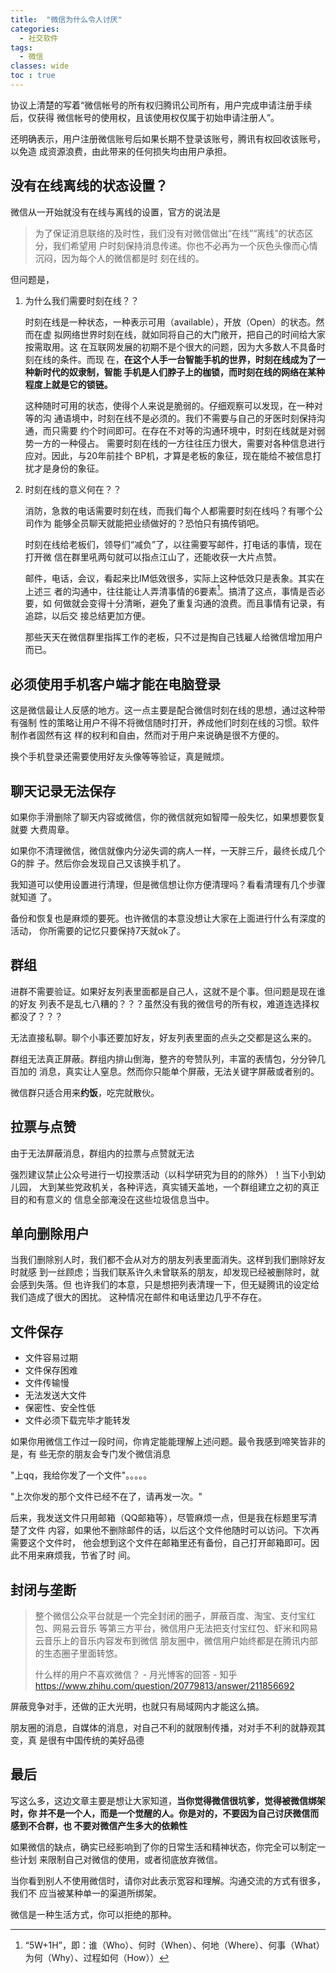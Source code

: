 ```yaml
---
title:  "微信为什么令人讨厌"
categories: 
  - 社交软件
tags:
  - 微信
classes: wide
toc : true
---
```


协议上清楚的写着“微信帐号的所有权归腾讯公司所有，用户完成申请注册手续后，仅获得
微信帐号的使用权，且该使用权仅属于初始申请注册人”。

还明确表示，用户注册微信账号后如果长期不登录该账号，腾讯有权回收该账号，以免造
成资源浪费，由此带来的任何损失均由用户承担。

## 没有在线离线的状态设置？

微信从一开始就没有在线与离线的设置，官方的说法是

> 为了保证消息联络的及时性，我们没有对微信做出“在线”“离线”的状态区分，我们希望用
> 户时刻保持消息传递。你也不必再为一个灰色头像而心情沉闷，因为每个人的微信都是时
> 刻在线的。

但问题是，

1. 为什么我们需要时刻在线？？

    时刻在线是一种状态，一种表示可用（available），开放（Open）的状态。然而在虚
    拟网络世界时刻在线，就如同将自己的大门敞开，把自己的时间给大家按需取用。这
    在互联网发展的初期不是个很大的问题，因为大多数人不具备时刻在线的条件。而现
    在，**在这个人手一台智能手机的世界，时刻在线成为了一种新时代的奴隶制，智能
    手机是人们脖子上的枷锁，而时刻在线的网络在某种程度上就是它的锁链。**

    这种随时可用的状态，使得个人来说是脆弱的。仔细观察可以发现，在一种对等的沟
    通语境中，时刻在线不是必须的。我们不需要与自己的牙医时刻保持沟通，而只需要
    约个时间即可。在存在不对等的沟通环境中，时刻在线就是对弱势一方的一种侵占。
    需要时刻在线的一方往往压力很大，需要对各种信息进行应对。因此，与20年前挂个
    BP机，才算是老板的象征，现在能给不被信息打扰才是身份的象征。


2. 时刻在线的意义何在？？

    消防，急救的电话需要时刻在线，而我们每个人都需要时刻在线吗？有哪个公司作为
    能够全员聊天就能把业绩做好的？恐怕只有搞传销吧。

    时刻在线给老板们，领导们“减负”了，以往需要写邮件，打电话的事情，现在打开微
    信在群里吼两句就可以指点江山了，还能收获一大片点赞。

    邮件，电话，会议，看起来比IM低效很多，实际上这种低效只是表象。其实在上述三
    者的沟通中，往往能让人弄清事情的6要素[^5W1H]。搞清了这点，事情是否必要，如
    何做就会变得十分清晰，避免了重复沟通的浪费。而且事情有记录，有追踪，以后交
    接总结更加方便。
    
    [^5W1H]: “5W+1H”，即：谁（Who）、何时（When）、何地（Where）、何事（What）为何（Why）、过程如何（How））

    那些天天在微信群里指挥工作的老板，只不过是掏自己钱雇人给微信增加用户而已。


## 必须使用手机客户端才能在电脑登录

这是微信最让人反感的地方。这一点主要是配合微信时刻在线的思想，通过这种带有强制
性的策略让用户不得不将微信随时打开，养成他们时刻在线的习惯。软件制作者固然有这
样的权利和自由，然而对于用户来说确是很不方便的。

换个手机登录还需要使用好友头像等等验证，真是贼烦。

## 聊天记录无法保存

如果你手滑删除了聊天内容或微信，你的微信就宛如智障一般失忆，如果想要恢复就要
大费周章。

如果你不清理微信，微信就像内分泌失调的病人一样，一天胖三斤，最终长成几个G的胖
子。然后你会发现自己又该换手机了。

我知道可以使用设置进行清理，但是微信想让你方便清理吗？看看清理有几个步骤就知道
了。

备份和恢复也是麻烦的要死。也许微信的本意没想让大家在上面进行什么有深度的活动，
你所需要的记忆只要保持7天就ok了。

## 群组

进群不需要验证。如果好友列表里面都是自己人，这就不是个事。但问题是现在谁的好友
列表不是乱七八糟的？？？虽然没有我的微信号的所有权，难道连选择权都没了？？？

无法直接私聊。聊个小事还要加好友，好友列表里面的点头之交都是这么来的。

群组无法真正屏蔽。群组内排山倒海，整齐的夸赞队列，丰富的表情包，分分钟几百加的
消息，真实让人窒息。然而你只能单个屏蔽，无法关键字屏蔽或者别的。

微信群只适合用来**约饭**，吃完就散伙。

## 拉票与点赞

由于无法屏蔽消息，群组内的拉票与点赞就无法

强烈建议禁止公众号进行一切投票活动（以科学研究为目的的除外）！当下小到幼儿园，
大到某些党政机关，各种评选，真实铺天盖地，一个群组建立之初的真正目的和有意义的
信息全部淹没在这些垃圾信息当中。

## 单向删除用户

当我们删除别人时，我们都不会从对方的朋友列表里面消失。这样到我们删除好友时就感
到一丝顾虑；当我们联系许久未曾联系的朋友，却发现已经被删除时，就会感到失落。但
也许我们的本意，只是想把列表清理一下，但无疑腾讯的设定给我们造成了很大的困扰。
这种情况在邮件和电话里边几乎不存在。

## 文件保存

- 文件容易过期
- 文件保存困难
- 文件传输慢
- 无法发送大文件
- 保密性、安全性低
- 文件必须下载完毕才能转发

如果你用微信工作过一段时间，你肯定能能理解上述问题。最令我感到啼笑皆非的是，有
些无奈的朋友会专门发个微信消息

"上qq，我给你发了一个文件"。。。。。

"上次你发的那个文件已经不在了，请再发一次。"

后来，我发送文件只用邮箱（QQ邮箱等），尽管麻烦一点，但是我在标题里写清楚了文件
内容，如果他不删除邮件的话，以后这个文件他随时可以访问。下次再需要这个文件时，
他会想到这个文件在邮箱里还有备份，自己打开邮箱即可。因此不用来麻烦我，节省了时
间。

## 封闭与垄断

> 整个微信公众平台就是一个完全封闭的圈子，屏蔽百度、淘宝、支付宝红包、网易云音乐
> 等第三方平台，微信用户无法把支付宝红包、虾米和网易云音乐上的音乐内容发布到微信
> 朋友圈中，微信用户始终都是在腾讯内部的生态圈子里面转悠。
> 
> 什么样的用户不喜欢微信？ - 月光博客的回答 - 知乎
> https://www.zhihu.com/question/20779813/answer/211856692

屏蔽竞争对手，还做的正大光明，也就只有局域网内才能这么搞。

朋友圈的消息，自媒体的消息，对自己不利的就限制传播，对对手不利的就静观其变，真
是很有中国传统的美好品德


## 最后

写这么多，这边文章主要是想让大家知道，**当你觉得微信很坑爹，觉得被微信绑架时，你
并不是一个人，而是一个觉醒的人。你是对的，不要因为自己讨厌微信而感到不合群，也
不要对微信产生多大的依赖性**

如果微信的缺点，确实已经影响到了你的日常生活和精神状态，你完全可以制定一些计划
来限制自己对微信的使用，或者彻底放弃微信。

当你看到别人不使用微信时，请你对此表示宽容和理解。沟通交流的方式有很多，我们不
应当被某种单一的渠道所绑架。

微信是一种生活方式，你可以拒绝的那种。
